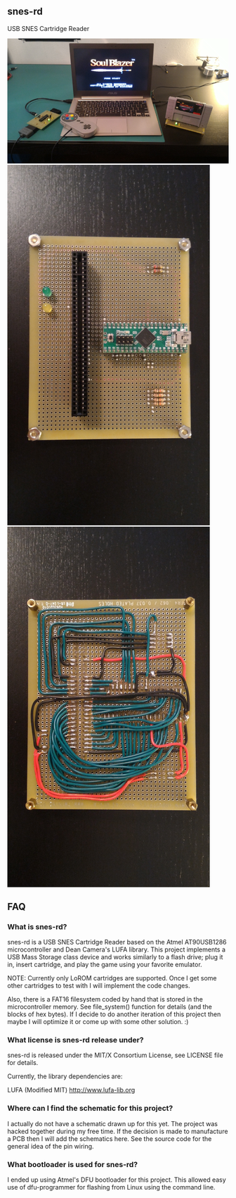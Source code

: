## snes-rd

USB SNES Cartridge Reader

![snes-rd_snes-pad.png](pictures/snes-rd_snes-pad.png?raw=true)
![snes-rd_top.png](pictures/snes-rd_top.png?raw=true)
![snes-rd_bottom.png](pictures/snes-rd_bottom.png?raw=true)

## FAQ

### What is snes-rd?

snes-rd is a USB SNES Cartridge Reader based on the Atmel AT90USB1286
microcontroller and Dean Camera's LUFA library. This project implements a USB
Mass Storage class device and works similarly to a flash drive; plug it in,
insert cartridge, and play the game using your favorite emulator.

NOTE: Currently only LoROM cartridges are supported. Once I get some other
cartridges to test with I will implement the code changes.

Also, there is a FAT16 filesystem coded by hand that is stored in the
microcontroller memory. See file_system() function for details (and the blocks
of hex bytes). If I decide to do another iteration of this project then maybe I
will optimize it or come up with some other solution. :)

### What license is snes-rd release under?

snes-rd is released under the MIT/X Consortium License, see LICENSE file
for details.

Currently, the library dependencies are:

LUFA (Modified MIT)
	http://www.lufa-lib.org

### Where can I find the schematic for this project?

I actually do not have a schematic drawn up for this yet. The project was hacked
together during my free time. If the decision is made to manufacture a PCB then
I will add the schematics here. See the source code for the general idea of the
pin wiring.

### What bootloader is used for snes-rd?

I ended up using Atmel's DFU bootloader for this project. This allowed easy use
of dfu-programmer for flashing from Linux using the command line.
